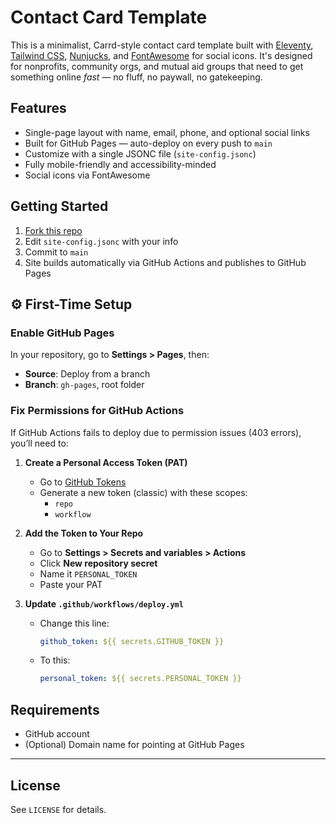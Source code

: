 # Contact Card Template

This is a minimalist, Carrd-style contact card template built with [Eleventy](https://www.11ty.dev/), [Tailwind CSS](https://tailwindcss.com/), [Nunjucks](https://mozilla.github.io/nunjucks/), and [FontAwesome](https://fontawesome.com/) for social icons. It's designed for nonprofits, community orgs, and mutual aid groups that need to get something online *fast* — no fluff, no paywall, no gatekeeping.

## Features
- Single-page layout with name, email, phone, and optional social links
- Built for GitHub Pages — auto-deploy on every push to `main`
- Customize with a single JSONC file (`site-config.jsonc`)
- Fully mobile-friendly and accessibility-minded
- Social icons via FontAwesome

## Getting Started
1. [Fork this repo](https://github.com/YOUR-ORG/contact-card-template)
2. Edit `site-config.jsonc` with your info
3. Commit to `main`
4. Site builds automatically via GitHub Actions and publishes to GitHub Pages

## ⚙️ First-Time Setup
### Enable GitHub Pages
In your repository, go to **Settings > Pages**, then:
- **Source**: Deploy from a branch
- **Branch**: `gh-pages`, root folder

### Fix Permissions for GitHub Actions
If GitHub Actions fails to deploy due to permission issues (403 errors), you’ll need to:

1. **Create a Personal Access Token (PAT)**
   - Go to [GitHub Tokens](https://github.com/settings/tokens?type=beta)
   - Generate a new token (classic) with these scopes:
     - `repo`
     - `workflow`

2. **Add the Token to Your Repo**
   - Go to **Settings > Secrets and variables > Actions**
   - Click **New repository secret**
   - Name it `PERSONAL_TOKEN`
   - Paste your PAT

3. **Update `.github/workflows/deploy.yml`**
   - Change this line:
     ```yaml
     github_token: ${{ secrets.GITHUB_TOKEN }}
     ```
   - To this:
     ```yaml
     personal_token: ${{ secrets.PERSONAL_TOKEN }}
     ```

## Requirements
- GitHub account
- (Optional) Domain name for pointing at GitHub Pages

---

## License
See `LICENSE` for details.